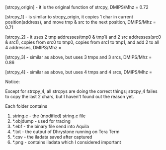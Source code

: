 [strcpy_origin] - it is the original function of strcpy, DMIPS/Mhz = 0.72

[strcpy_1] - is similar to strcpy_origin, it copies 1 char in current position(address), and move tmp & src to the next position, DMIPS/Mhz = 0.71

[strcpy_2] - it uses 2 tmp addresses(tmp0 & tmp1) and 2 src addresses(src0 & src1), copies from src0 to tmp0, copies from src1 to tmp1, and add 2 to all 4 addresses, DMIPS/Mhz =  

[strcpy_3] - similar as above, but uses 3 tmps and 3 srcs, DMIPS/Mhz = 0.86

[strcpy_4] - similar as above, but uses 4 tmps and 4 srcs, DMIPS/Mhz = 

Notice:

Except for strcpy_4, all strcpys are doing the correct things; strcpy_4 failes to copy the last 2 chars, but I haven't found out the reason yet.

Each folder contains

1. string.c - the (modified) string.c file
2. *.objdump - used for tracing
3. *.ebf - the binary file send into Aquila
4. *.txt - the output of Dhrystone running on Tera Term
5. *.csv - the iladata saved after captured
6. *.png - contains iladata which I considered important
